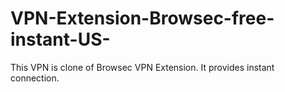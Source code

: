 # VPN-Extension-Browsec-free-instant-US-
This VPN is clone of Browsec VPN Extension. It provides instant connection.
